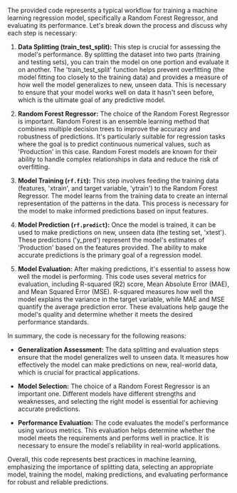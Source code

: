 The provided code represents a typical workflow for training a machine learning regression model, specifically a Random Forest Regressor, and evaluating its performance. Let's break down the process and discuss why each step is necessary:

1. **Data Splitting (train_test_split):** This step is crucial for assessing the model's performance. By splitting the dataset into two parts (training and testing sets), you can train the model on one portion and evaluate it on another. The 'train_test_split' function helps prevent overfitting (the model fitting too closely to the training data) and provides a measure of how well the model generalizes to new, unseen data. This is necessary to ensure that your model works well on data it hasn't seen before, which is the ultimate goal of any predictive model.

2. **Random Forest Regressor:** The choice of the Random Forest Regressor is important. Random Forest is an ensemble learning method that combines multiple decision trees to improve the accuracy and robustness of predictions. It's particularly suitable for regression tasks where the goal is to predict continuous numerical values, such as 'Production' in this case. Random Forest models are known for their ability to handle complex relationships in data and reduce the risk of overfitting.

3. **Model Training (`rf.fit`):** This step involves feeding the training data (features, 'xtrain', and target variable, 'ytrain') to the Random Forest Regressor. The model learns from the training data to create an internal representation of the patterns in the data. This process is necessary for the model to make informed predictions based on input features.

4. **Model Prediction (`rf.predict`):** Once the model is trained, it can be used to make predictions on new, unseen data (the testing set, 'xtest'). These predictions ('y_pred') represent the model's estimates of 'Production' based on the features provided. The ability to make accurate predictions is the primary goal of a regression model.

5. **Model Evaluation:** After making predictions, it's essential to assess how well the model is performing. This code uses several metrics for evaluation, including R-squared (R2) score, Mean Absolute Error (MAE), and Mean Squared Error (MSE). R-squared measures how well the model explains the variance in the target variable, while MAE and MSE quantify the average prediction error. These evaluations help gauge the model's quality and determine whether it meets the desired performance standards.

In summary, the code is necessary for the following reasons:

- **Generalization Assessment:** The data splitting and evaluation steps ensure that the model generalizes well to unseen data. It measures how effectively the model can make predictions on new, real-world data, which is crucial for practical applications.

- **Model Selection:** The choice of a Random Forest Regressor is an important one. Different models have different strengths and weaknesses, and selecting the right model is essential for achieving accurate predictions.

- **Performance Evaluation:** The code evaluates the model's performance using various metrics. This evaluation helps determine whether the model meets the requirements and performs well in practice. It is necessary to ensure the model's reliability in real-world applications.

Overall, this code represents best practices in machine learning, emphasizing the importance of splitting data, selecting an appropriate model, training the model, making predictions, and evaluating performance for robust and reliable predictions.
